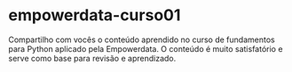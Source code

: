 # empowerdata-curso01
Compartilho com vocês o conteúdo aprendido no curso de fundamentos para Python aplicado pela Empowerdata. O conteúdo é muito satisfatório e serve como base para revisão e aprendizado. 
